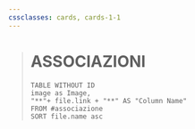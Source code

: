 ```yaml
---
cssclasses: cards, cards-1-1
---
```


> # ASSOCIAZIONI
>```dataview 
>TABLE WITHOUT ID
>image as Image,
>"**"+ file.link + "**" AS "Column Name"
>FROM #associazione
>SORT file.name asc
>```